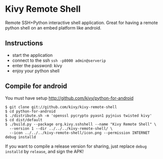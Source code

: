 Kivy Remote Shell
=================

Remote SSH+Python interactive shell application. Great for having a remote
python shell on an embed platform like android.


Instructions
------------

* start the application
* connect to the ssh `ssh -p8000 admin@serverip`
* enter the password: kivy
* enjoy your python shell


Compile for android
-------------------

You must have setup http://github.com/kivy/python-for-android

```
$ git clone git://github.com/kivy/kivy-remote-shell
$ cd python-for-android
$ ./distribute.sh -m 'openssl pycrypto pyasn1 pyjnius twisted kivy'
$ cd dist/default
$ ./build.py --package org.kivy.sshshell --name "Kivy Remote Shell" \
  --version 1 --dir ../../../kivy-remote-shell/ \
  --icon ../../../kivy-remote-shell/icon.png --permission INTERNET debug installd
```

If you want to compile a release version for sharing, just replace `debug
installd` by `release`, and sign the APK!
